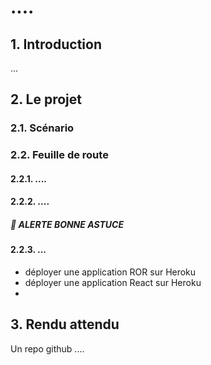 # ....

## 1. Introduction
...

## 2. Le projet
### 2.1. Scénario
### 2.2. Feuille de route
#### 2.2.1. ....

#### 2.2.2. ....

##### 🚀 ALERTE BONNE ASTUCE


#### 2.2.3. ...

- déployer une application ROR sur Heroku
- déployer une application React sur Heroku
- 

## 3. Rendu attendu
Un repo github ....